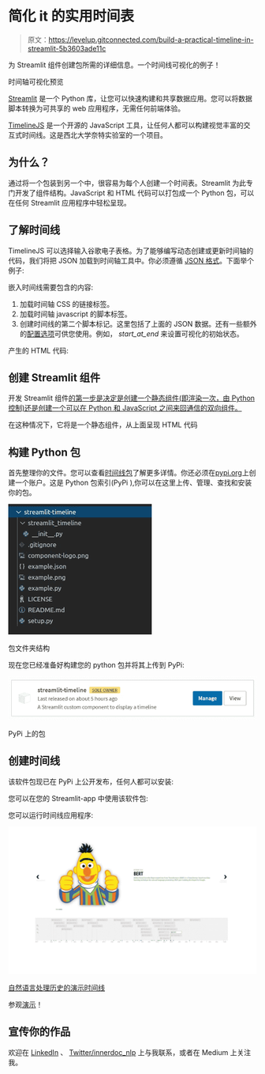 # 简化 it 的实用时间表

> 原文：<https://levelup.gitconnected.com/build-a-practical-timeline-in-streamlit-5b3603ade11c>

为 Streamlit 组件创建包所需的详细信息。一个时间线可视化的例子！

时间轴可视化预览

[Streamlit](https://www.streamlit.io/) 是一个 Python 库，让您可以快速构建和共享数据应用。您可以将数据脚本转换为可共享的 web 应用程序，无需任何前端体验。

[TimelineJS](https://timeline.knightlab.com/) 是一个开源的 JavaScript 工具，让任何人都可以构建视觉丰富的交互式时间线。这是西北大学奈特实验室的一个项目。

## 为什么？

通过将一个包装到另一个中，很容易为每个人创建一个时间表。Streamlit 为此专门开发了组件结构。JavaScript 和 HTML 代码可以打包成一个 Python
包，可以在任何 Streamlit 应用程序中轻松呈现。

## 了解时间线

TimelineJS 可以选择输入谷歌电子表格。为了能够编写动态创建或更新时间轴的代码，我们将把 JSON 加载到时间轴工具中。你必须遵循 [JSON 格式](https://timeline.knightlab.com/docs/json-format.html)。下面举个例子:

嵌入时间线需要包含的内容:

1.  加载时间轴 CSS 的链接标签。
2.  加载时间轴 javascript 的脚本标签。
3.  创建时间线的第二个脚本标记。这里包括了上面的 JSON 数据。还有一些额外的[配置选项](https://timeline.knightlab.com/docs/options.html)可供您使用。例如， *start_at_end* 来设置可视化的初始状态。

产生的 HTML 代码:

## 创建 Streamlit 组件

开发 Streamlit 组件[的第一步是决定是创建一个静态组件(即渲染一次，由 Python 控制)还是创建一个可以在 Python 和 JavaScript 之间来回通信的双向组件。](https://docs.streamlit.io/en/stable/develop_streamlit_components.html)

在这种情况下，它将是一个静态组件，从上面呈现 HTML 代码

## 构建 Python 包

首先整理你的文件。您可以查看[时间线包](https://github.com/innerdoc/streamlit-timeline)了解更多详情。你还必须在[pypi.org](https://pypi.org/)上创建一个账户。这是 Python 包索引(PyPi ),你可以在这里上传、管理、查找和安装你的包。

![](img/ad7e73502a190114f94fc91ecc2c079f.png)

包文件夹结构

现在您已经准备好构建您的 python 包并将其上传到 PyPi:

![](img/c748f0bc6049258d09adc4326d8f6454.png)

PyPi 上的包

## 创建时间线

该软件包现已在 PyPi 上公开发布，任何人都可以安装:

您可以在您的 Streamlit-app 中使用该软件包:

您可以运行时间线应用程序:

![](img/730f286faf4a76bd8f1903cd6321fb33.png)

[自然语言处理历史的演示时间线](https://www.innerdoc.com/nlp-timeline/)

参观[演示](https://www.innerdoc.com/nlp-timeline/)！

## 宣传你的作品

欢迎在 [LinkedIn](https://www.linkedin.com/in/robvanzoest/) 、 [Twitter/innerdoc_nlp](https://twitter.com/innerdoc_nlp) 上与我联系，或者在 Medium 上关注我。